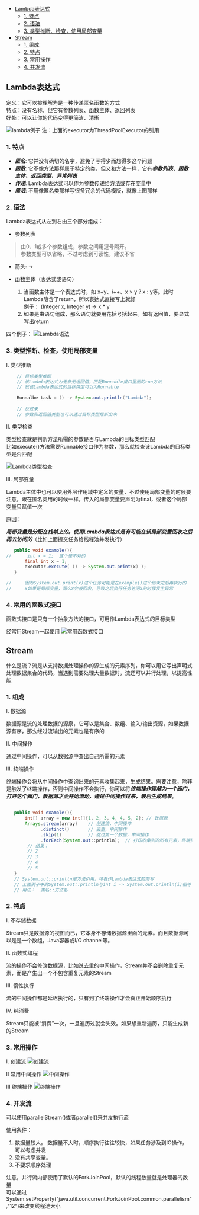 
<!-- TOC -->
- [Lambda表达式](#lambda表达式)
    - [1. 特点](#1-特点)
    - [2. 语法](#2-语法)
    - [3. 类型推断、检查，使用局部变量](#3-类型推断检查使用局部变量)
- [Stream](#Stream)
    - [1. 组成](#1-组成)
    - [2. 特点](#2-特点)
    - [3. 常用操作](#3-常用操作)
    - [4. 并发流](#4-并发流)

## Lambda表达式
定义：它可以被理解为是一种传递匿名函数的方式<br>
特点：没有名称，但它有参数列表、函数主体、返回列表<br>
好处：可以让你的代码变得更简洁、清晰

![lambda例子](../docs/Lambda-example.png)
注：上面的executor为ThreadPoolExecutor的引用


### 1. 特点
- ***匿名***: 它并没有确切的名字，避免了写得少而想得多这个问题
- ***函数***: 它不像方法那样属于特定的类，但又和方法一样，它有***参数列表、函数主体、返回类型、异常列表***
- ***传递***: Lambda表达式可以作为参数传递给方法或存在变量中
- ***简洁***: 不用像匿名类那样写很多冗余的代码模版，就像上图那样

### 2. 语法
Lambda表达式从左到右由三个部分组成：
- 参数列表
 > 由0、1或多个参数组成，参数之间用逗号隔开。<br>
 > 参数类型可以省略，不过考虑到可读性，建议不省
- 箭头: ->

- 函数主体（表达式或语句）
    1. 当函数主体是一个表达式时，如 x+y、i++、x > y ? x : y等。此时Lambda隐含了return，所以表达式直接写上就好<br>
    例子： (Integer x, Integer y) -> x * y
    2. 如果是由语句组成，那么语句就要用花括号括起来。如有返回值，要显式写出return

四个例子：
![Lambda语法](../docs/Lambda语法.png)


### 3. 类型推断、检查，使用局部变量

I. 类型推断
```java
    // 目标类型推断
    // 该Lambda表达式为无参无返回值，匹配Runnable接口里面的run方法
    // 故该Lambda表达式的目标类型可以为Runnable

    Runnalbe task = () -> System.out.println("Lambda");
 
    // 反过来
    // 参数和返回值类型也可以通过目标类型推断出来
```

II. 类型检查

类型检查就是判断方法所需的参数是否与Lambda的目标类型匹配<br>
比如execute()方法需要Runnable接口作为参数，那么就检查该Lambda的目标类型是否匹配

![Lambda类型检查](../docs/Lambda类型检查.png)


III. 局部变量

 Lambda主体中也可以使用外层作用域中定义的变量，不过使用局部变量的时候要注意，跟在匿名类用的时候一样，传入的局部变量要声明为final，或者这个局部变量只赋值一次
 
 原因：
 
 ***局部变量是分配在栈帧上的。使用Lambda表达式是有可能在该局部变量回收之后再去访问的***（比如上面提交任务给线程池并发执行）
 ```java
    public void example(){
//      int x = 1;  这个是不对的
        final int x = 1;
        executor.execute( () -> System.out.print(x) );
    }

//     因为System.out.print(x)这个任务可能是在example()这个结束之后再执行的
//     x如果是局部变量，那么x会被回收，导致之后执行任务访问x的时候发生异常
```
 
 ### 4. 常用的函数式接口
 
 函数式接口是只有一个抽象方法的接口，可用作Lambda表达式的目标类型
 
 经常用Stream一起使用
 ![常用函数式接口](../docs/常用函数式接口.png)
 
 
 ## Stream
 什么是流？流是从支持数据处理操作的源生成的元素序列，你可以用它写出声明式处理数据集合的代码，当遇到需要处理大量数据时，流还可以并行处理，以提高性能
 
 ### 1. 组成
 
 I. 数据源
 
 数据源是流的处理数据的源泉，它可以是集合、数组、输入/输出资源，如果数据源有序，那么经过流输出的元素也是有序的
 
 II. 中间操作
 
 通过中间操作，可以从数据源中查出自己所需的元素
 
 III. 终端操作
  
 终端操作会将从中间操作中查询出来的元素收集起来，生成结果。需要注意，除非是触发了终端操作，否则中间操作不会执行，你可以将***终端操作理解为一个阀门，打开这个阀门，数据源才会开始流动，通过中间操作过来，最后生成结果***。
 
 ```java

    public void example(){
        int[] array = new int[]{1, 2, 3, 4, 4, 5, 2}; // 数据源
        Arrays.stream(array)    // 创建流，中间操作
              .distinct()       // 去重，中间操作              
              .skip(1)          // 跳过第一个数据，中间操作
              .forEach(System.out::println);  // 打印收集到的所有元素，终端操作
         // 结果：
         // 2
         // 3
         // 4
         // 5
    }
    // System.out::println是方法引用，可看作Lambda表达式的简写
    // 上面例子中的System.out::println与int i -> System.out.println(i)相等
    // 用法：  类名::方法名
```

### 2. 特点
I. 不存储数据

Stream只是数据源的视图而已，它本身不存储数据源里面的元素。而且数据源可以是是一个数组，Java容器或I/O channel等。

II. 函数式编程

流的操作不会修改数据源，比如说去重的中间操作，Stream并不会删除重复元素，而是产生出一个不包含重复元素的Stream

III. 惰性执行

流的中间操作都是延迟执行的，只有到了终端操作才会真正开始顺序执行

IV. 纯消费

Stream只能被“消费”一次，一旦遍历过就会失效。如果想重新遍历，只能生成新的Stream

### 3. 常用操作

I. 创建流
![创建流](../docs/创建流.png)

II 常用中间操作
![中间操作](../docs/中间操作.png)

III 终端操作
![终端操作](../docs/终端操作.png)

### 4. 并发流

可以使用parallelStream()或者parallel()来并发执行流

使用条件：
1. 数据量较大。 数据量不大时，顺序执行往往较快，如果任务涉及到IO操作，可以考虑并发
2. 没有共享变量。 
3. 不要求顺序处理 

注意，并行流内部使用了默认的ForkJoinPool，默认的线程数量就是处理器的数量<br>
可以通过System.setProperty("java.util.concurrent.ForkJoinPool.common.parallelism","12")来改变线程池大小
